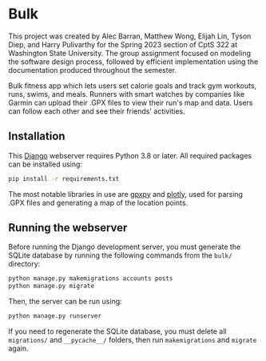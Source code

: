 # Bulk

This project was created by Alec Barran, Matthew Wong, Elijah Lin, Tyson Diep, and Harry Pulivarthy for the Spring 2023 section of CptS 322 at Washington State University. The group assignment focused on modeling the software design process, followed by efficient implementation using the documentation produced throughout the semester.

Bulk fitness app which lets users set calorie goals and track gym workouts, runs, swims, and meals. Runners with smart watches by companies like Garmin can upload their .GPX files to view their run's map and data. Users can follow each other and see their friends' activities.

## Installation

This [Django](https://www.djangoproject.com/) webserver requires Python 3.8 or later. All required packages can be installed using:

```Bash
pip install -r requirements.txt
```

The most notable libraries in use are [gpxpy](https://github.com/tkrajina/gpxpy) and [plotly](https://github.com/plotly/plotly.py), used for parsing .GPX files and generating a map of the location points.

## Running the webserver

Before running the Django development server, you must generate the SQLite database by running the following commands from the `bulk/` directory:

```Bash
python manage.py makemigrations accounts posts
python manage.py migrate
```

Then, the server can be run using:

```Bash
python manage.py runserver
```

If you need to regenerate the SQLite database, you must delete all `migrations/` and `__pycache__/` folders, then run `makemigrations` and `migrate` again.
